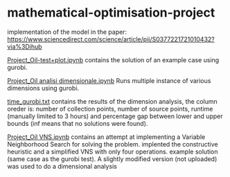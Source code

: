 # mathematical-optimisation-project
implementation of the model in the paper:
https://www.sciencedirect.com/science/article/pii/S0377221721010432?via%3Dihub

[Project_Oil-test+plot.ipynb](https://github.com/dsancin/mathematical-optimisation-project/blob/main/Project_Oil-test%2Bplot.ipynb) contains the solution of an example case using gurobi.

[Project_Oil analisi dimensionale.ipynb](https://github.com/dsancin/mathematical-optimisation-project/blob/main/Project_Oil%20analisi%20dimensionale.ipynb) Runs multiple instance of various dimensions using gurobi.

[time_gurobi.txt](https://github.com/dsancin/mathematical-optimisation-project/blob/main/time_gurobi.txt) contains the results of the dimension analysis, the column oreder is: number of collection points, number of source points, runtime (manually limited to 3 hours) and percentage gap between lower and upper bounds (inf means that no solutions were found).

[Project_Oil VNS.ipynb](https://github.com/dsancin/mathematical-optimisation-project/blob/main/Project_Oil%20VNS.ipynb) contains an attempt at implementing a Variable Neighborhood Search for solving the problem. implented the constructive heuristic and a simplified VNS with only four operations. example solution (same case as the gurobi test). A slightly modified version (not uploaded) was used to do a dimensional analysis


